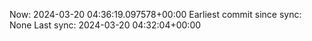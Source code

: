 Now: 2024-03-20 04:36:19.097578+00:00 Earliest commit since sync: None Last sync: 2024-03-20 04:32:04+00:00
